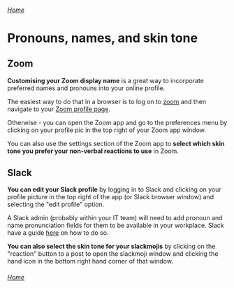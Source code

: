 ###### [Home](https://github.com/GleebleNeeble/BeingMeWithIT/blob/gh-pages/index.md)

# Pronouns, names, and skin tone

## Zoom

**Customising your Zoom display name** is a great way to incorporate preferred names and pronouns into your online profile. 

The easiest way to do that in a browser is to log on to [zoom](https://zoom.us/) and then navigate to your [Zoom profile page](https://zoom.us/profile).

Otherwise - you can open the Zoom app and go to the preferences menu by clicking on your profile pic in the top right of your Zoom app window.

You can also use the settings section of the Zoom app to **select which skin tone you prefer your non-verbal reactions to use** in Zoom.

## Slack

**You can edit your Slack profile** by logging in to Slack and clicking on your profile picture in the top right of the app (or Slack browser window) and selecting the "edit profile" option. 

A Slack admin (probably within your IT team) will need to add pronoun and name pronunciation fields for them to be available in your workplace. Slack have a guide [here](https://slack.com/intl/en-gb/help/articles/212281478-Customise-member-profiles) on how to do so.

**You can also select the skin tone for your slackmojis** by clicking on the "reaction" button to a post to open the slackmoji window and clicking the hand icon in the bottom right hand corner of that window.


###### [Home](https://github.com/GleebleNeeble/BeingMeWithIT/blob/gh-pages/index.md)
